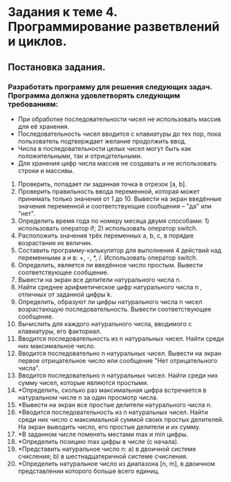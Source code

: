 # Задания к теме 4. Программирование разветвлений и циклов.
## Постановка задания.
### Разработать программу для решения следующих задач. Программа должна удовлетворять следующим требованиям:
- При обработке последовательности чисел не использовать массив для её хранения.
- Последовательность чисел вводится с клавиатуры до тех пор, пока пользователь подтверждает желание продолжить ввод.
- Числа в последовательности целых чисел могут быть как положительными, так и отрицательными.
- Для хранения цифр числа массив не создавать и не использовать строки и массивы.

1.	Проверить, попадает ли заданная точка в отрезок [a, b].
2.	Проверить правильность ввода переменной, которая может принимать только значения от 1 до 10. Вывести на экран введённые значения переменной и соответствующие сообщения – "да" или "нет".
3.	Определить время года по номеру месяца двумя способами: 1) использовать оператор if; 2) использовать оператор switch.
4.	Расположить значения трёх переменных   a, b, c,   в порядке возрастания их величин.
5.	Составить программу-калькулятор для выполнения 4 действий над переменными a и в:   +, -, *, /. Использовать оператор switch.
6.	Определить, является ли введённое число простым. Вывести соответствующее сообщение.
7.	Вывести на экран все делители натурального числа n.
8.	Найти среднее арифметическое цифр натурального числа n , отличных от заданной цифры k.
9.	Определить, образуют ли цифры натурального числа n чисел возрастающую последовательность. Вывести соответствующее сообщение.
10.	Вычислить для каждого натурального числа, вводимого с клавиатуры, его факториал.
11.	Вводится последовательность из n натуральных чисел. Найти среди них максимальное число.
12.	Вводится последовательно n натуральных чисел. Вывести на экран первое отрицательное число или сообщение "Нет отрицательного числа".
13.	Вводится последовательно n натуральных чисел. Найти среди них сумму чисел, которые являются простыми.
14.	*Определить, сколько раз максимальная цифра встречается в натуральном числе n за один просмотр числа.
15.	*Вывести на экран все простые делители натурального числа n.
16.	*Вводится последовательность из n натуральных чисел. Найти среди них число с максимальной суммой своих простых делителей. На экран выводить число, его простые делители и их сумму. 
17.	*В заданном числе поменять местами max и min цифры.
18.	*Определить позицию  max цифры в числе (с начала).
19.	*Представить натуральное число n:
a)	в двоичной системе счисления;
b)	в шестнадцатеричной системе счисления.
20.	*Определить натуральное число из диапазона [n, m], в двоичном представлении которого больше всего единиц.
